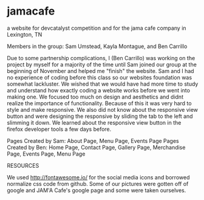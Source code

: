 # jamacafe
a website for devcatalyst competition and for the jama cafe company in Lexington, TN

Members in the group: Sam Umstead, Kayla Montague, and Ben Carrillo

Due to some partnership complications, I (Ben Carrillo) was working on the project by myself for a majority of the time until Sam
joined our group at the beginning of November and helped me "finish" the website. Sam and I had no experience of coding before this class so our websites foundation was somewhat lackluster. We wished that we would have had more time to study and understand how exactly coding a website works before we went into making one. We focused too much on design and aesthetics and didnt realize the importance of functionality. Because of this it was very hard to style and make responsive. We also did not know about the responsive view button and were designing the responsive by sliding the tab to the left and slimming it down. We learned about the responsive view button in the firefox developer tools a few days before.

Pages Created by Sam: About Page, Menu Page, Events Page
Pages Created by Ben: Home Page, Contact Page, Gallery Page, Merchandise Page, Events Page, Menu Page

RESOURCES

We used http://fontawesome.io/ for the social media icons and borrowed normalize css code from github. Some of our pictures were
gotten off of google and JAM'A Cafe's google page and some were taken ourselves.
